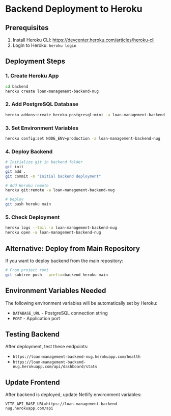 # Backend Deployment to Heroku

## Prerequisites
1. Install Heroku CLI: https://devcenter.heroku.com/articles/heroku-cli
2. Login to Heroku: `heroku login`

## Deployment Steps

### 1. Create Heroku App
```bash
cd backend
heroku create loan-management-backend-nug
```

### 2. Add PostgreSQL Database
```bash
heroku addons:create heroku-postgresql:mini -a loan-management-backend-nug
```

### 3. Set Environment Variables
```bash
heroku config:set NODE_ENV=production -a loan-management-backend-nug
```

### 4. Deploy Backend
```bash
# Initialize git in backend folder
git init
git add .
git commit -m "Initial backend deployment"

# Add Heroku remote
heroku git:remote -a loan-management-backend-nug

# Deploy
git push heroku main
```

### 5. Check Deployment
```bash
heroku logs --tail -a loan-management-backend-nug
heroku open -a loan-management-backend-nug
```

## Alternative: Deploy from Main Repository

If you want to deploy backend from the main repository:

```bash
# From project root
git subtree push --prefix=backend heroku main
```

## Environment Variables Needed

The following environment variables will be automatically set by Heroku:
- `DATABASE_URL` - PostgreSQL connection string
- `PORT` - Application port

## Testing Backend

After deployment, test these endpoints:
- `https://loan-management-backend-nug.herokuapp.com/health`
- `https://loan-management-backend-nug.herokuapp.com/api/dashboard/stats`

## Update Frontend

After backend is deployed, update Netlify environment variables:
```
VITE_API_BASE_URL=https://loan-management-backend-nug.herokuapp.com/api
```

